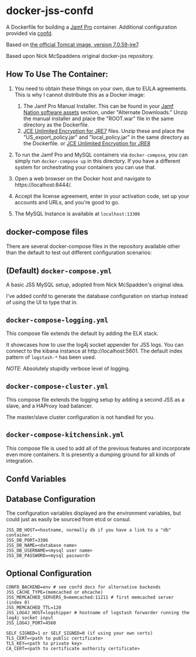 docker-jss-confd
================

A Dockerfile for building a [Jamf Pro](http://www.jamf.com/products/jamf-pro/) container.
Additional configuration provided via [confd](https://github.com/kelseyhightower/confd).

Based on [the official Tomcat image, version 7.0.59-jre7](https://registry.hub.docker.com/_/tomcat/).

Based upon Nick McSpaddens original docker-jss repository.

How To Use The Container:
-----
1. You need to obtain these things on your own, due to EULA agreements.  This is why I cannot distribute this as a Docker image:
	1. The Jamf Pro Manual Installer.  This can be found in your [Jamf Nation software assets](https://jamf.com/jamf-nation/) section, under "Alternate Downloads."  Unzip the manual installer and place the "ROOT.war" file in the same directory as the Dockerfile.
	2. [JCE Unlimited Encryption for JRE7](http://www.oracle.com/technetwork/java/javase/downloads/jce-7-download-432124.html) files.  Unzip these and place the "US_export_policy.jar" and "local_policy.jar" in the same directory as the Dockerfile.
        or [JCE Unlimited Encryption for JRE8](http://www.oracle.com/technetwork/java/javase/downloads/jce8-download-2133166.html)

2. To run the Jamf Pro and MySQL containers via `docker-compose`, you can simply run `docker-compose up` in this directory. If you have a different system for orchestrating your containers you can use that.
3. Open a web browser on the Docker host and navigate to https://localhost:8444/.
4. Accept the license agreement, enter in your activation code, set up your accounts and URLs, and you're good to go.
5. The MySQL Instance is available at `localhost:13306`

docker-compose files
--------------------

There are several docker-compose files in the repository available other
than the default to test out different configuration scenarios:

## (Default) `docker-compose.yml` ##
 
A basic JSS MySQL setup, adopted from Nick McSpadden's original idea.

I've added confd to generate the database configuration on startup instead of using the UI to type that in.

## `docker-compose-logging.yml` ##

This compose file extends the default by adding the ELK stack.

It showcases how to use the log4j socket appender for JSS logs.
You can connect to the kibana instance at http://localhost:5601.
The default index pattern of `logstash-*` has been used.

*NOTE*: Absolutely stupidly verbose level of logging.

## `docker-compose-cluster.yml` ## 

This compose file extends the logging setup by adding a second JSS as a slave,
and a HAProxy load balancer. 

The master/slave cluster configuration is not handled for you.


## `docker-compose-kitchensink.yml` ##

This compose file is used to add all of the previous features and
incorporate even more containers. It is presently a dumping ground for
all kinds of integration.

Confd Variables
---------------

## Database Configuration ##

The configuration variables displayed are the environment variables, but could just as easily be
sourced from etcd or consul.

```
JSS_DB_HOST=<hostname, normally db if you have a link to a "db" container.
JSS_DB_PORT=3306
JSS_DB_NAME=<database name>
JSS_DB_USERNAME=<mysql user name>
JSS_DB_PASSWORD=<mysql password>
```

## Optional Configuration ##

```
CONFD_BACKEND=env # see confd docs for alternative backends
JSS_CACHE_TYPE=(memcached or ehcache)
JSS_MEMCACHED_SERVERS_0=memcached:11211 # first memcached server (index 0)
JSS_MEMCACHED_TTL=120
JSS_LOG4J_HOST=logshipper # hostname of logstash forwarder running the log4j socket input
JSS_LOG4J_PORT=4560

SELF_SIGNED=1 or SELF_SIGNED=0 (if using your own certs)
TLS_CERT=<path to public certificate>
TLS_KEY=<path to private key>
CA_CERT=<path to certificate authority certificate>
```

